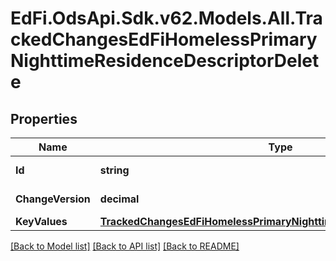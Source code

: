 # EdFi.OdsApi.Sdk.v62.Models.All.TrackedChangesEdFiHomelessPrimaryNighttimeResidenceDescriptorDelete

## Properties

Name | Type | Description | Notes
------------ | ------------- | ------------- | -------------
**Id** | **string** | Resource identifier | [optional] 
**ChangeVersion** | **decimal** | Change version | [optional] 
**KeyValues** | [**TrackedChangesEdFiHomelessPrimaryNighttimeResidenceDescriptorKey**](TrackedChangesEdFiHomelessPrimaryNighttimeResidenceDescriptorKey.md) |  | [optional] 

[[Back to Model list]](../../README.md#documentation-for-models) [[Back to API list]](../../README.md#documentation-for-api-endpoints) [[Back to README]](../../README.md)

